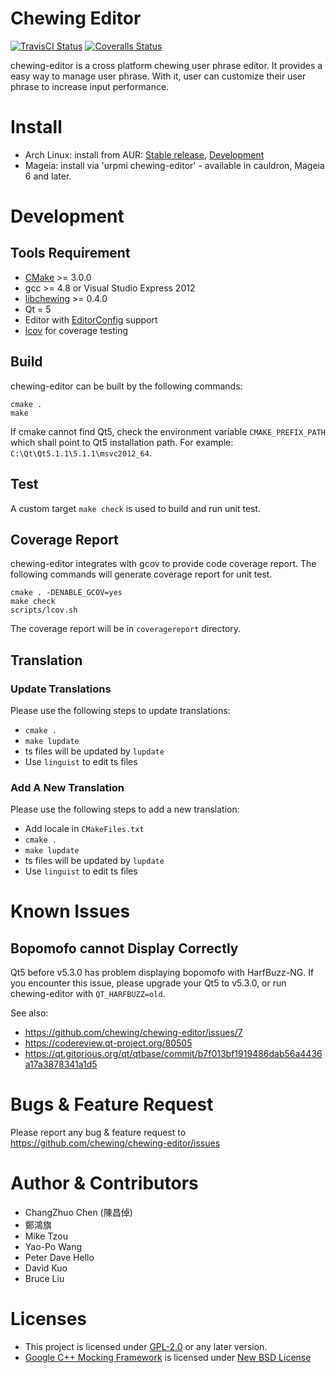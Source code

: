 # Chewing Editor

[![TravisCI Status](https://travis-ci.org/chewing/chewing-editor.svg?branch=master)](https://travis-ci.org/chewing/chewing-editor)
[![Coveralls Status](https://img.shields.io/coveralls/chewing/chewing-editor.svg)](https://coveralls.io/r/chewing/chewing-editor)

chewing-editor is a cross platform chewing user phrase editor. It provides a
easy way to manage user phrase. With it, user can customize their user phrase to
increase input performance.

# Install
* Arch Linux: install from AUR: [Stable release](https://aur.archlinux.org/packages/chewing-editor/), [Development](https://aur.archlinux.org/packages/chewing-editor-git/)
* Mageia: install via 'urpmi chewing-editor' - available in cauldron, Mageia 6 and later. 

# Development

## Tools Requirement

*   [CMake](https://www.cmake.org/) >= 3.0.0
*   gcc >= 4.8 or Visual Studio Express 2012
*   [libchewing](https://github.com/chewing/libchewing) >= 0.4.0
*   Qt = 5
*   Editor with [EditorConfig](http://editorconfig.org/) support
*   [lcov](http://ltp.sourceforge.net/coverage/lcov.php) for coverage testing

## Build

chewing-editor can be built by the following commands:

    cmake .
    make

If cmake cannot find Qt5, check the environment variable `CMAKE_PREFIX_PATH`
which shall point to Qt5 installation path. For example:
`C:\Qt\Qt5.1.1\5.1.1\msvc2012_64`.

## Test

A custom target `make check` is used to build and run unit test.

## Coverage Report

chewing-editor integrates with gcov to provide code coverage report. The
following commands will generate coverage report for unit test.

    cmake . -DENABLE_GCOV=yes
    make check
    scripts/lcov.sh

The coverage report will be in `coveragereport` directory.

## Translation

### Update Translations

Please use the following steps to update translations:
*   `cmake .`
*   `make lupdate`
*   ts files will be updated by `lupdate`
*   Use `linguist` to edit ts files

### Add A New Translation

Please use the following steps to add a new translation:
*   Add locale in `CMakeFiles.txt`
*   `cmake .`
*   `make lupdate`
*   ts files will be updated by `lupdate`
*   Use `linguist` to edit ts files

# Known Issues

## Bopomofo cannot Display Correctly

Qt5 before v5.3.0 has problem displaying bopomofo with HarfBuzz-NG. If you
encounter this issue, please upgrade your Qt5 to v5.3.0, or run chewing-editor
with `QT_HARFBUZZ=old`.

See also:
*   <https://github.com/chewing/chewing-editor/issues/7>
*   <https://codereview.qt-project.org/80505>
*   <https://qt.gitorious.org/qt/qtbase/commit/b7f013bf1919486dab56a4436a17a3878341a1d5>

# Bugs & Feature Request

Please report any bug & feature request to <https://github.com/chewing/chewing-editor/issues>

# Author & Contributors

*   ChangZhuo Chen (陳昌倬)
*   鄭鴻旗
*   Mike Tzou
*   Yao-Po Wang
*   Peter Dave Hello
*   David Kuo
*   Bruce Liu

# Licenses

*   This project is licensed under [GPL-2.0](https://opensource.org/licenses/GPL-2.0) or any later version.
*   [Google C++ Mocking Framework](https://code.google.com/p/googlemock/) is licensed under [New BSD License](https://opensource.org/licenses/BSD-3-Clause)
